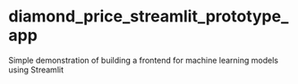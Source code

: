 # diamond_price_streamlit_prototype_app
 Simple demonstration of building a frontend for machine learning models using Streamlit
